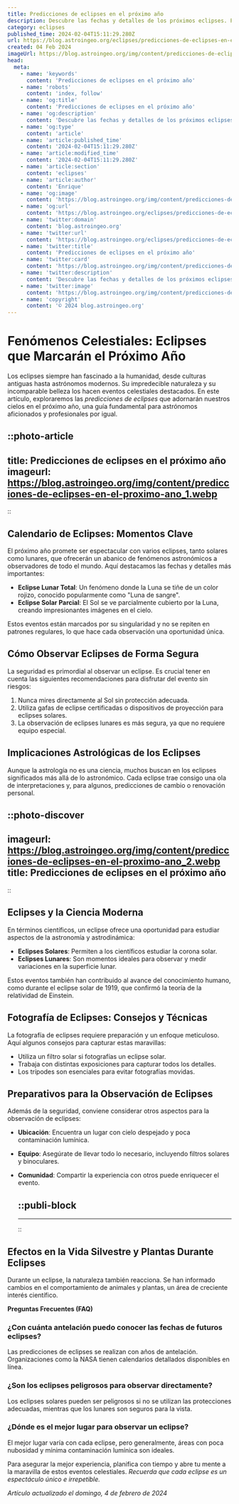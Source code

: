 ```yaml
---
title: Predicciones de eclipses en el próximo año
description: Descubre las fechas y detalles de los próximos eclipses. Prepara tus eventos de observación astronómica para el año entrante.
category: eclipses
published_time: 2024-02-04T15:11:29.280Z
url: https://blog.astroingeo.org/eclipses/predicciones-de-eclipses-en-el-proximo-ano
created: 04 Feb 2024
imageUrl: https://blog.astroingeo.org/img/content/predicciones-de-eclipses-en-el-proximo-ano_1.webp
head:
  meta:
    - name: 'keywords'
      content: 'Predicciones de eclipses en el próximo año'
    - name: 'robots'
      content: 'index, follow'
    - name: 'og:title'
      content: 'Predicciones de eclipses en el próximo año'
    - name: 'og:description'
      content: 'Descubre las fechas y detalles de los próximos eclipses. Prepara tus eventos de observación astronómica para el año entrante.'
    - name: 'og:type'
      content: 'article'
    - name: 'article:published_time'
      content: '2024-02-04T15:11:29.280Z'
    - name: 'article:modified_time'
      content: '2024-02-04T15:11:29.280Z'
    - name: 'article:section'
      content: 'eclipses'
    - name: 'article:author'
      content: 'Enrique'
    - name: 'og:image'
      content: 'https://blog.astroingeo.org/img/content/predicciones-de-eclipses-en-el-proximo-ano_1.webp'
    - name: 'og:url'
      content: 'https://blog.astroingeo.org/eclipses/predicciones-de-eclipses-en-el-proximo-ano'
    - name: 'twitter:domain'
      content: 'blog.astroingeo.org'
    - name: 'twitter:url'
      content: 'https://blog.astroingeo.org/eclipses/predicciones-de-eclipses-en-el-proximo-ano'
    - name: 'twitter:title'
      content: 'Predicciones de eclipses en el próximo año'
    - name: 'twitter:card'
      content: 'https://blog.astroingeo.org/img/content/predicciones-de-eclipses-en-el-proximo-ano_1.webp'
    - name: 'twitter:description'
      content: 'Descubre las fechas y detalles de los próximos eclipses. Prepara tus eventos de observación astronómica para el año entrante.'
    - name: 'twitter:image'
      content: 'https://blog.astroingeo.org/img/content/predicciones-de-eclipses-en-el-proximo-ano_1.webp'
    - name: 'copyright'
      content: '© 2024 blog.astroingeo.org'
---
```

# Fenómenos Celestiales: Eclipses que Marcarán el Próximo Año

Los eclipses siempre han fascinado a la humanidad, desde culturas antiguas hasta astrónomos modernos. Su impredecible naturaleza y su incomparable belleza los hacen eventos celestiales destacados. En este artículo, exploraremos las *predicciones de eclipses* que adornarán nuestros cielos en el próximo año, una guía fundamental para astrónomos aficionados y profesionales por igual.


::photo-article
---
title: Predicciones de eclipses en el próximo año
imageurl: https://blog.astroingeo.org/img/content/predicciones-de-eclipses-en-el-proximo-ano_1.webp
---
::


## Calendario de Eclipses: Momentos Clave

El próximo año promete ser espectacular con varios eclipses, tanto solares como lunares, que ofrecerán un abanico de fenómenos astronómicos a observadores de todo el mundo. Aquí destacamos las fechas y detalles más importantes:

- **Eclipse Lunar Total**: Un fenómeno donde la Luna se tiñe de un color rojizo, conocido popularmente como "Luna de sangre".
- **Eclipse Solar Parcial**: El Sol se ve parcialmente cubierto por la Luna, creando impresionantes imágenes en el cielo.

Estos eventos están marcados por su singularidad y no se repiten en patrones regulares, lo que hace cada observación una oportunidad única.

## Cómo Observar Eclipses de Forma Segura

La seguridad es primordial al observar un eclipse. Es crucial tener en cuenta las siguientes recomendaciones para disfrutar del evento sin riesgos:

1. Nunca mires directamente al Sol sin protección adecuada.
2. Utiliza gafas de eclipse certificadas o dispositivos de proyección para eclipses solares.
3. La observación de eclipses lunares es más segura, ya que no requiere equipo especial.

## Implicaciones Astrológicas de los Eclipses

Aunque la astrología no es una ciencia, muchos buscan en los eclipses significados más allá de lo astronómico. Cada eclipse trae consigo una ola de interpretaciones y, para algunos, predicciones de cambio o renovación personal.


::photo-discover
---
imageurl: https://blog.astroingeo.org/img/content/predicciones-de-eclipses-en-el-proximo-ano_2.webp
title: Predicciones de eclipses en el próximo año
---
::


## Eclipses y la Ciencia Moderna

En términos científicos, un eclipse ofrece una oportunidad para estudiar aspectos de la astronomía y astrodinámica:

- **Eclipses Solares**: Permiten a los científicos estudiar la corona solar.
- **Eclipses Lunares**: Son momentos ideales para observar y medir variaciones en la superficie lunar.

Estos eventos también han contribuido al avance del conocimiento humano, como durante el eclipse solar de 1919, que confirmó la teoría de la relatividad de Einstein.

## Fotografía de Eclipses: Consejos y Técnicas

La fotografía de eclipses requiere preparación y un enfoque meticuloso. Aquí algunos consejos para capturar estas maravillas:

- Utiliza un filtro solar si fotografías un eclipse solar.
- Trabaja con distintas exposiciones para capturar todos los detalles.
- Los trípodes son esenciales para evitar fotografías movidas.

## Preparativos para la Observación de Eclipses

Además de la seguridad, conviene considerar otros aspectos para la observación de eclipses:

- **Ubicación**: Encuentra un lugar con cielo despejado y poca contaminación lumínica.
- **Equipo**: Asegúrate de llevar todo lo necesario, incluyendo filtros solares y binoculares.
- **Comunidad**: Compartir la experiencia con otros puede enriquecer el evento.


  ::publi-block
  ---
  ---
  ::
  
  
## Efectos en la Vida Silvestre y Plantas Durante Eclipses

Durante un eclipse, la naturaleza también reacciona. Se han informado cambios en el comportamiento de animales y plantas, un área de creciente interés científico.

**Preguntas Frecuentes (FAQ)**

### ¿Con cuánta antelación puedo conocer las fechas de futuros eclipses?
Las predicciones de eclipses se realizan con años de antelación. Organizaciones como la NASA tienen calendarios detallados disponibles en línea.

### ¿Son los eclipses peligrosos para observar directamente?
Los eclipses solares pueden ser peligrosos si no se utilizan las protecciones adecuadas, mientras que los lunares son seguros para la vista.

### ¿Dónde es el mejor lugar para observar un eclipse?
El mejor lugar varía con cada eclipse, pero generalmente, áreas con poca nubosidad y mínima contaminación lumínica son ideales.

Para asegurar la mejor experiencia, planifica con tiempo y abre tu mente a la maravilla de estos eventos celestiales. *Recuerda que cada eclipse es un espectáculo único e irrepetible.*

_Artículo actualizado el domingo, 4 de febrero de 2024_